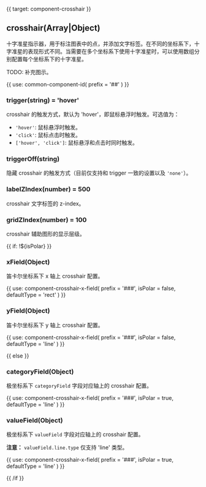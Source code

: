 {{ target: component-crosshair }}

## crosshair(Array|Object)

十字准星指示器，用于标注图表中的点，并添加文字标签。在不同的坐标系下，十字准星的表现形式不同。当需要在多个坐标系下使用十字准星时，可以使用数组分别配置每个坐标系下的十字准星。

TODO: 补充图示。

{{ use: common-component-id(
  prefix = '##'
) }}

### trigger(string) = 'hover'

crosshair 的触发方式，默认为 'hover'，即鼠标悬浮时触发。可选值为：

- `'hover'`: 鼠标悬浮时触发。
- `'click'`: 鼠标点击时触发。
- `['hover', 'click']`: 鼠标悬浮和点击时同时触发。

### triggerOff(string)

隐藏 crosshair 的触发方式（目前仅支持和 trigger 一致的设置以及 `'none'`）。

### labelZIndex(number) = 500

crosshair 文字标签的 z-index。

### gridZIndex(number) = 100

crosshair 辅助图形的显示层级。

{{ if: !${isPolar} }}

### xField(Object)

笛卡尔坐标系下 x 轴上 crosshair 配置。

{{ use: component-crosshair-x-field(
  prefix = '###',
  isPolar = false,
  defaultType = 'rect'
) }}

### yField(Object)

笛卡尔坐标系下 y 轴上 crosshair 配置。

{{ use: component-crosshair-x-field(
  prefix = '###',
  isPolar = false,
  defaultType = 'line'
) }}

{{ else }}

### categoryField(Object)

极坐标系下 `categoryField` 字段对应轴上的 crosshair 配置。

{{ use: component-crosshair-x-field(
  prefix = '###',
  isPolar = true,
  defaultType = 'line'
) }}

### valueField(Object)

极坐标系下 `valueField` 字段对应轴上的 crosshair 配置。

**注意：** `valueField.line.type` 仅支持 'line' 类型。

{{ use: component-crosshair-x-field(
  prefix = '###',
  isPolar = true,
  defaultType = 'line'
) }}

{{ /if }}
